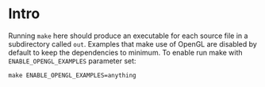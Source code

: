 # Intro
Running `make` here should produce an executable for each source file in a subdirectory called `out`.
Examples that make use of OpenGL are disabled by default to keep the dependencies to minimum. To enable run make with `ENABLE_OPENGL_EXAMPLES` parameter set:
```
make ENABLE_OPENGL_EXAMPLES=anything
```
